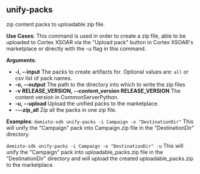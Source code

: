 ## unify-packs

zip content packs to uploadable zip file.

**Use Cases**:
This command is used in order to create a zip file, able to be uploaded to Cortex XSOAR via the
"Upload pack" button in Cortex XSOAR's marketplace or directly with the -u flag in this command.

**Arguments**:
* **-i, --input**
  The packs to create artifacts for. Optional values are: `all` or csv list of pack names.
* **-o, --output**
  The path to the directory into which to write the zip files
* **-v RELEASE_VERSION, --content_version RELEASE_VERSION**
  The content version in CommonServerPython.
* **-u, --upload**
  Upload the unified packs to the marketplace.
* **---zip_all**
  Zip all the packs in one zip file.

**Examples**:
`demisto-sdk unify-packs -i Campaign -o "DestinationDir"`
This will unify the "Campaign" pack into Campaign.zip file in the "DestinationDir" directory.

`demisto-sdk unify-packs -i Campaign -o "DestinationDir" -u`
This will unify the "Campaign" pack into uploadable_packs.zip file in the "DestinationDir" directory
and will upload the created uploadable_packs.zip to the marketplace.
